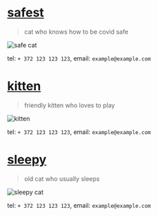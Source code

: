 # [safest](#safest) 

> cat who knows how to be covid safe 

![safe cat](https://images.theconversation.com/files/350865/original/file-20200803-24-50u91u.jpg?ixlib=rb-1.1.0&rect=37%2C29%2C4955%2C3293&q=45&auto=format&w=926&fit=clip)

tel: `+ 372 123 123 123`, email: `example@example.com`


# [kitten](#kitten) 

> friendly kitten who loves to play

![kitten](https://www.humanesociety.org/sites/default/files/styles/1441x612/public/2020-07/kitten-510651.jpg?h=f54c7448&itok=MnaVHwPi)

tel: `+ 372 123 123 123`, email: `example@example.com`

# [sleepy](#sleepy) 

> old cat who usually sleeps

![sleepy cat](http://web.mit.edu/~fenway/photos/old-album/images/6-sleepy-cat.jpg)

tel: `+ 372 123 123 123`, email: `example@example.com`
